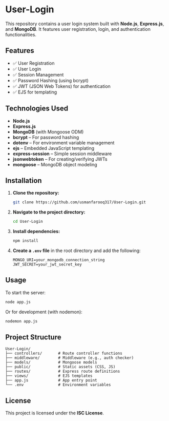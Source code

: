# User-Login

This repository contains a user login system built with **Node.js**, **Express.js**, and **MongoDB**. It features user registration, login, and authentication functionalities.

## Features

- ✅ User Registration  
- ✅ User Login  
- ✅ Session Management  
- ✅ Password Hashing (using bcrypt)  
- ✅ JWT (JSON Web Tokens) for authentication  
- ✅ EJS for templating  

## Technologies Used

- **Node.js**
- **Express.js**
- **MongoDB** (with Mongoose ODM)
- **bcrypt** – For password hashing
- **dotenv** – For environment variable management
- **ejs** – Embedded JavaScript templating
- **express-session** – Simple session middleware
- **jsonwebtoken** – For creating/verifying JWTs
- **mongoose** – MongoDB object modeling

## Installation

1. **Clone the repository:**

   ```bash
   git clone https://github.com/usmanfarooq317/User-Login.git
   ```

2. **Navigate to the project directory:**

   ```bash
   cd User-Login
   ```

3. **Install dependencies:**

   ```bash
   npm install
   ```

4. **Create a `.env` file** in the root directory and add the following:

   ```env
   MONGO_URI=your_mongodb_connection_string
   JWT_SECRET=your_jwt_secret_key
   ```

## Usage

To start the server:

```bash
node app.js
```

Or for development (with nodemon):

```bash
nodemon app.js
```

## Project Structure

```
User-Login/
├── controllers/       # Route controller functions
├── middleware/        # Middleware (e.g., auth checker)
├── models/            # Mongoose models
├── public/            # Static assets (CSS, JS)
├── routes/            # Express route definitions
├── views/             # EJS templates
├── app.js             # App entry point
└── .env               # Environment variables
```



## License

This project is licensed under the **ISC License**.

